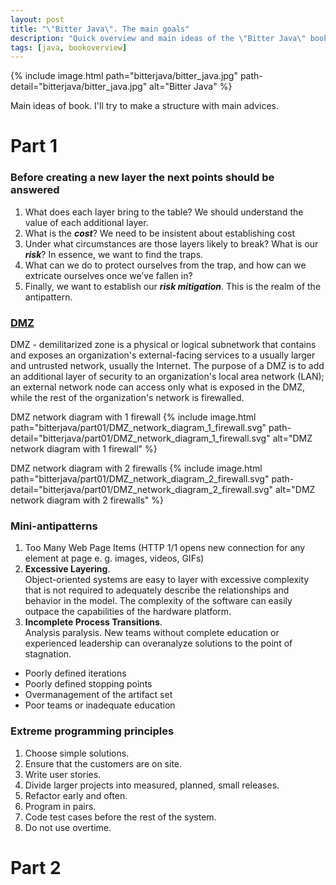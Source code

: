 ```yaml
---
layout: post
title: "\"Bitter Java\". The main goals"
description: "Quick overview and main ideas of the \"Bitter Java\" book"
tags: [java, bookoverview]
---
```


{% include image.html path="bitterjava/bitter_java.jpg" path-detail="bitterjava/bitter_java.jpg" alt="Bitter Java" %}

Main ideas of book. I'll try to make a structure with main advices.

# Part 1


### Before creating a new layer the next points should be answered
  1. What does each layer bring to the table? We should understand the value of each additional layer.
  2. What is the *__cost__*? We need to be insistent about establishing cost
  3. Under what circumstances are those layers likely to break? What is our *__risk__*? In essence, we want to find the traps.
  4. What can we do to protect ourselves from the trap, and how can we extricate ourselves once we’ve fallen in?
  5. Finally, we want to establish our *__risk mitigation__*. This is the realm of the antipattern.
  
### [DMZ](https://en.wikipedia.org/wiki/DMZ_(computing))
DMZ - demilitarized zone is a physical or logical subnetwork that contains and exposes an organization's external-facing services to a usually larger and untrusted network, usually the Internet. The purpose of a DMZ is to add an additional layer of security to an organization's local area network (LAN); an external network node can access only what is exposed in the DMZ, while the rest of the organization's network is firewalled.

DMZ network diagram with 1 firewall
{% include image.html path="bitterjava/part01/DMZ_network_diagram_1_firewall.svg" path-detail="bitterjava/part01/DMZ_network_diagram_1_firewall.svg" alt="DMZ network diagram with 1 firewall" %}

DMZ network diagram with 2 firewalls
{% include image.html path="bitterjava/part01/DMZ_network_diagram_2_firewall.svg" path-detail="bitterjava/part01/DMZ_network_diagram_2_firewall.svg" alt="DMZ network diagram with 2 firewalls" %}

### Mini-antipatterns
  1. Too Many Web Page Items (HTTP 1/1 opens new connection for any element at page e. g. images, videos, GIFs)
  2. **Excessive Layering**. <br />
     Object-oriented systems are easy to layer with excessive complexity that is not required to adequately describe the relationships and behavior in the model. The complexity of the software can easily outpace the capabilities of the hardware platform.     
  3. **Incomplete Process Transitions**. <br />
       Analysis paralysis. New teams without complete education or experienced leadership can overanalyze solutions to the point of stagnation.
  * Poorly defined iterations
  * Poorly defined stopping points
  * Overmanagement of the artifact set
  * Poor teams or inadequate education

### Extreme programming principles
  1. Choose simple solutions.
  2. Ensure that the customers are on site.
  3. Write user stories.
  4. Divide larger projects into measured, planned, small releases.
  5. Refactor early and often.
  6. Program in pairs.
  7. Code test cases before the rest of the system.
  8. Do not use overtime.
  
# Part 2


